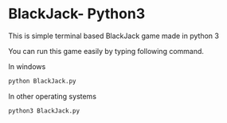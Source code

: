 # BlackJack- Python3
This is simple terminal based BlackJack game made in python 3

You can run this game easily by typing following command.


In windows
```bash
python BlackJack.py 
```

In other operating systems
```bash
python3 BlackJack.py
```

